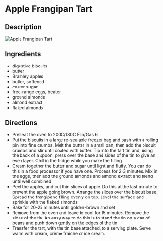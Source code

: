 # Apple Frangipan Tart

## Description
![Apple Frangipan Tart](https://www.themealdb.com/images/media/meals/wxywrq1468235067.jpg "Apple Frangipan Tart")

## Ingredients
- digestive biscuits
- butter
- Bramley apples
- butter, softened
- caster sugar
- free-range eggs, beaten
- ground almonds
- almond extract
- flaked almonds

## Directions
- Preheat the oven to 200C/180C Fan/Gas 6
- Put the biscuits in a large re-sealable freezer bag and bash with a rolling pin into fine crumbs. Melt the butter in a small pan, then add the biscuit crumbs and stir until coated with butter. Tip into the tart tin and, using the back of a spoon, press over the base and sides of the tin to give an even layer. Chill in the fridge while you make the filling
- Cream together the butter and sugar until light and fluffy. You can do this in a food processor if you have one. Process for 2-3 minutes. Mix in the eggs, then add the ground almonds and almond extract and blend until well combined
- Peel the apples, and cut thin slices of apple. Do this at the last minute to prevent the apple going brown. Arrange the slices over the biscuit base. Spread the frangipane filling evenly on top. Level the surface and sprinkle with the flaked almonds
- Bake for 20-25 minutes until golden-brown and set
- Remove from the oven and leave to cool for 15 minutes. Remove the sides of the tin. An easy way to do this is to stand the tin on a can of beans and push down gently on the edges of the tin
- Transfer the tart, with the tin base attached, to a serving plate. Serve warm with cream, crème fraiche or ice cream.
